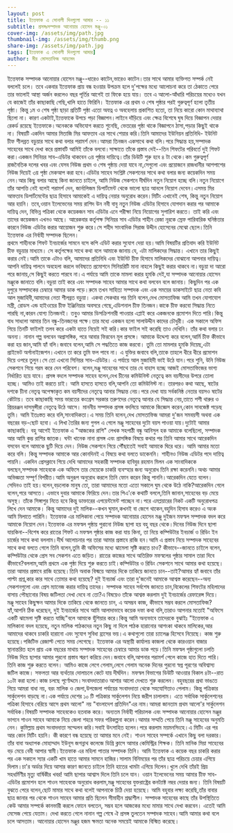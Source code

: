 ```yaml
---
layout: post
title: ইত্তেফাক এ সোনালী দিনগুলো আমার -- ১১
subtitle: প্রসঙ্গঃসম্পাদক আনোয়ার হোসেন মঞ্জু-০১
cover-img: /assets/img/path.jpg
thumbnail-img: /assets/img/thumb.png
share-img: /assets/img/path.jpg
tags: [ইত্তেফাক এ সোনালী দিনগুলো আমার]
author: মীর মোসতাফিজ আহমেদ
---
```

ইত্তেফাক সম্পাদক আনোয়ার হোসেন মঞ্জু--ধারেও কাটেন,ভারেও কাটেন।তার সাথে আমার ব্যক্তিগত সম্পর্ক নেই বললেই চলে।
তবে একবার ইত্তেফাক প্রায় বন্ধ হওয়ার উপক্রম হলে দু'পক্ষের মধ্যে আলোচনা করে তা ঠেকাতে পেরে তার ভালোই আস্থা অর্জন করলেও বছর পূর্তির আগেই তা ফিকে হয়ে যায়।
তবে এ আলো-আঁধারি পরিচয়ের মধ্যেও যখন যে কাজেই তাঁর কাছাকাছি গেছি,খালি হাতে ফিরিনি।
ইত্তেফাক এর প্রথম ও শেষ পৃষ্ঠার পরই গুরুত্বপূর্ণ হলো তৃতীয় পৃষ্ঠা। কিন্তু ১ম ও শেষ পৃষ্ঠা ছাড়া প্রতিটি পৃষ্ঠা এতো অযত্ন ও অবহেলায় প্রকাশিত হতো, তা নিয়ে কারো কোন মাথাব্যাথা ছিলো না।
কারণ একটাই,ইত্তেফাকে উপচে পড়া বিজ্ঞাপন।লাইনে দাঁড়িয়ে এবং ক্ষেত্র বিশেষে ঘুষ দিয়ে বিজ্ঞাপন দেয়ার রেকর্ড রয়েছে ইত্তেফাকে।অনেককে অভিযোগ করতে শুনেছি, ভেতরের পৃষ্ঠা থাকে বিজ্ঞাপনে ঠাসা,পড়ার কিছুই থাকে না।
বিষয়টি একদিন আমার মিতাজি মির আফতাব এর সাথে শেয়ার করি।তিনি আমাদের ইউনিয়ন প্রতিনিধি- ইউনিট চীফ শীলব্রত বড়ুয়ার সাথে কথা বলার পরামর্শ দেন।আমরা তিনজন একসাথে কথা বলি।পরে সিদ্ধান্ত হয়,সম্পাদক সাহেবের সাথে দেখা করে প্রস্তাবটি আমিই তাঁকে বলবো।সাক্ষাতে তাঁকে প্রস্তাব দেই--তিন শিফটের পরিবর্তে দুই শিফট করা।একজন সিনিয়র সাব-এডিটর থাকবেন ৩য় পৃষ্ঠার দায়িত্বে।তাঁর ডিউটি শুরু হবে ৪ টা থেকে।কম গুরুত্বপূর্ণ রাজনৈতিক দলের খবর এবং যেসব নিউজ প্রথম ও শেষ পৃষ্ঠায় দেয়া যাবে না,সেগুলো এবং প্রয়োজনে রাজধানীর আশপাশের নিউজ দিয়েই ৩য় পৃষ্ঠা মেকআপ করা হবে।এডিটর সাহেব সংশ্লিষ্ট সেকশনের সাথে কথা বলার জন্য কয়েকদিন সময় নেন।আর কিছু বলার আছে কিনা জানতে চাইলে, আমি নিউজ সেকশনে  দীর্ঘদিন নতুন নিয়োগ হচ্ছে বলি।নতুন নিয়োগে তাঁর আপত্তি নেই বলেই পরামর্শ দেন, জার্নালিজম ডিপার্টমেন্ট থেকে ভালো ছাত্র আনলে নিয়োগ দেবেন।এসময় মির আফতাব ডিপার্টমেন্টের ছাত্র হিসাবে আমাকেই এ দায়িত্ব নেয়ার অনুরোধ করেন।মিটিং এখানেই শেষ, কিন্তু নতুন নিয়োগ আর হয়নি। তবে,ওয়ান ইলেভেনের সময় রাশিদ উন নবী বাবু নতুন নিউজ এডিটর হিসাবে যোগদান করার পর আমাকে দায়িত্ব দেন, বিভিন্ন পত্রিকা থেকে কয়েকজন সাব এডিটর এনে পরীক্ষা নিয়ে নিয়োগের সুপারিশ করতে। তাই করি এবং তাদের কয়েকজন এখনও আছে।
আরেকবার কর্তৃপক্ষ সিনিয়র সাব এডিটর শাহীন রেজা নূরকে স্রেফ পারিবারিক ঘনিষ্ঠতার কারনে  নিউজ এডিটর করার আয়োজন শুরু করে।সে শহীদ সাংবাদিক সিরাজ উদ্দীন হোসেনের মেঝো ছেলে।তিনি ইত্তেফাক এর নির্বাহী সম্পাদক ছিলেন।     
প্রথমে শাহীনকে শিফট ইনচার্জের সামনে বসে কপি এডিট করার সুযোগ দেয়া হয়।আমি বিষয়টির প্রতিবাদ করি ইউনিট চীফ বড়ুয়ার মাধ্যমে। সে কর্তৃপক্ষের সাথে কথা বলে আমাকে জানায় যে, এটা মালিকদের সিদ্ধান্ত। এখানে তার কিছুই করার নেই।আমি তাকে এটাও বলি,
আমাদের প্রতিনিধি এবং ইউনিট চীফ হিসাবে 
মালিকদের বোঝানো আপনার দায়িত্ব।আপনি দায়িত্ব পালনে অবহেলা করলে ভবিষ্যতে প্রমোশনে সিনিয়রিটি মানা নাহলে কিছুই করার থাকবে না।বড়ুয়া দা আরো পরে জানায়,সে কিছুই  করতে পারবে না।এ পর্যায়ে আমি তাকে মামলা করার হুমকি দেই,যা সম্পাদক আনোয়ার হোসেন মঞ্জুকে জানাতে বলি।বড়ুয়া তাই করে এবং সম্পাদক সাহেব আমার সাথে কথা বলবেন বলে জানায়।
কিছুদিন পর এক দুপুরে সম্পাদকের চেম্বারে আমার ডাক পড়ে।রুমে তখন সাহিত্য সম্পাদক এবং এক সময়ের ডাকসাইটে ছাত্র নেতা কবি আল মুজাহিদী,আমাদের নেতা শীলব্রত বড়ুয়া। 
একথা সেকথার পর তিনি বলেন,দেখ মোসতাফিজ আমি তখন যোগাযোগ মন্ত্রী, রোডস এন্ড হাইওয়ের চীফ ইঞ্জিনিয়ার অবসরে গেছে,এডিশনাল চীফ তিনজন।কাকে চীফ করবো  সিদ্ধান্ত নিতে পারছি না,কারন যোগ্য তিনজনই। তবু্ও আমার ডিসক্রিশনারী পাওয়ার এপ্লাই করে একজনকে প্রমোশন দিতে পারি।কিন্তু বাধ সাধলো  আমার তিন বন্ধু-তিনজনের পক্ষে।তার মধ্যে একজন হলো সালাউদ্দীন কাদের চৌধুরী।
এক সকালে অফিস গিয়ে তিনটি ফাইলই তলব করে একটা হাতে নিয়েই সই করি।কার ফাইল সই করেছি তাও দেখিনি। 
তাঁর কথা বলার ঢং অনন্য। নানান গল্প বলবেন অপ্রাসঙ্গিক, পরে আবার ফিরবেন মূল প্রসঙ্গে। 
আমাকে উদ্দেশ্য করে বলেন,আর্মি চীফ কীভাবে করা হয় জান,আমি হ্যাঁ বলি।জবাবে বলেন,আমি সে পদ্ধতিতে কাজ করবো। তুমি তো মামলার হুমকি দিয়েছ,এটা প্রাইভেট অর্গানাইজেশন।এখানে তা করে তুমি ফল পাবে না।
এ যুক্তির জবাবে বলি,তাকে তাহলে ধীরে ধীরে প্রমোশন দিয়ে ওপরে তুলুন।সে তো এখনো সিনিয়র সাব-এডিটর। 
এ পর্যায়ে আল মুজাহিদী ভাই উঠে যান।পরে শুনি, উনি নিউজ সেকশনে গিয়ে গরম করে দেন পরিবেশ। বলেন,মঞ্জু সাহেবের সাথে তার যে
 বাহাস হচ্ছে আজই মোসতাফিজের ভাগ্য নির্ধারিত হয়ে যাবে।
প্রসঙ্গ বদলে সম্পাদক সাহেব বলেন,দেখ চীনের কমিউনিস্ট নেতৃত্বে কম বয়সীদের উপরে তোলা হচ্ছে। আমিও তাই করতে চাই। আমি হাসতে হাসতে বলি,আপনি তো কমিউনিস্ট না।
তারপরও কথা আছে, ষাটের দশকে চীনা নেতৃত্ব অপেক্ষাকৃত কম বয়সীদের নেতৃত্বে আনার সিদ্ধান্ত  নেয়।পরে দেখা যায় সর্বকনিষ্ঠ নেতার বয়সও ষাটের কৌটায়।
তবে কাছাকাছি সময় ভারতের কংগ্রেস সরকার তরুণদের নেতৃত্বে আনার যে সিদ্ধান্ত নেয়,তাতে শশী থারুর ও প্রিয়রঞ্জন দাসমুন্সীরা নেতৃত্বে উঠে আসে।
মাননীয় সম্পাদক প্রসঙ্গ বদলিয়ে আমাকে জিজ্ঞেস করেন,কোন সাবজেক্ট পড়েছ তুমি। 
আমি ইতঃস্তত করে বলি,সাংবাদিকতা।এ সময় তিনি বলেন,দেখ মোসতাফিজ আমরা দু'জন সমবয়সী অথবা এক বছরের বড়-ছোট হবো।
এ লিখা তৈরির জন্য গুগল এ গেলে মঞ্জু সাহেবের দুটো বয়স পাওয়া যায়।দুটোই আমার কাছাকাছি। বহু আগেই ইত্তেফাক এ "আজকের রাশি" লেখক সহপাঠী বন্ধু আনিসুল হক আমাকে বলেছিলো, সম্পাদক আর আমি কুম্ভ রাশির জাতক।
ঘন্টা খানেক নানা প্রসঙ্গ এবং প্রাসঙ্গিক বিষয়ে কথার পর তিনি আমার সাথে আরেকদিন বসবেন বলে আমাকে ছুটি দিয়ে দেন।
নিউজ সেকশনে গিয়ে পৌঁছাতেই সবাই আমাকে ঘিরে ধরে। আমি আমার মতো করে বলি।
কিন্তু  সম্পাদক আমাকে আর কোনদিনই এ বিষয়ে কথা বলতে ডাকেননি। শাহীনও নিউজ এডিটর পদে দায়িত্ব পায়নি।
একদিন প্রেসক্লাবে গিয়ে দেখি আমাদের সহকারী সম্পাদক হাবিবুর রহমান মিলন এক সাংবাদিককে বলছেন,সম্পাদক সাহেবকে এক অফিসে তার মেয়েকে চাকরি ব্যবস্হার জন্য অনুরোধ  তিনি রক্ষা করেননি।অথচ আমার অভিজ্ঞতা সম্পূর্ণ বিপরীত।আমি অনুরূপ অনুরোধ করলে তিনি ফোন করেন কিন্তু পাননি।আরেকদিন যেতে বলেন।সেদিনও তাই হয়।বলেন,বড়লোক মানুষ তো, তারা আমাদের মতো এতো সকালে ঘুম থেকে উঠে নাকি?আরেকদিন গেলে বলেন,পরে আসতে। এভাবে দুবার আমাকে ফিরিয়ে দেন।তার পিএ'কে কথাটি বললে,তিনি জানান,সাহেবের বড় মেয়ে অসুস্থ। তাঁকে সিঙ্গাপুর নিতে হবে কিন্তু ডাক্তারের এপয়েন্টমেন্ট পাচ্ছেন না।পরে এমপ্লয়ারের নিকট একটি অনুরোধপত্র লিখে দেন আমাকে।
কিন্তু আমাদের দুই মালিক--কখন ঘুমান,কখনই বা জেগে থাকেন,বহুদিন হিসাব করেও এ অংক আমি মিলাতে পারিনি।
ইত্তেফাক এর মালিকানা পেয়ে সম্পাদক আনোয়ার হোসেন মঞ্জু দুইজন মফস্বল সম্পাদক বদল করে আমাকে নিয়োগ দেন।ইত্তেফাক এর মফস্বল পৃষ্ঠায় পুরানো নিউজ ছাপা হয় বহু বছর থেকে।দিনের নিউজ দিনে ছাপা যায়কিনা--বিশেষ  করে রাতের শিফট এ মফস্বল পৃষ্ঠার কাজ করা যায় কিনা, তা নিয়ে কম্পিউটার ইনচার্জ ও রিডিং ইন চার্জের সাথে কথা বললাম।দীর্ঘ আলোচনার পর তারা আমার প্রস্তাবে রাজি হন।আমি এ প্রস্তাব নিয়ে সম্পাদক সাহেবের সাথে কথা বলতে গেলে তিনি বলেন,তুমি কী অফিসের মধ্যে  ঝামেলা সৃষ্টি করতে চাও? কীভাবে--জানতে চাইলে বলেন, কম্পিউটার থেকে প্রেস সব সেকশন এতে জড়িত। রাতের কাজের সাথে অতিরিক্ত মফস্বলের পৃষ্ঠার  সামাল তারা দিবে কীভাবে?বললাম,আমি প্রথমে এক পৃষ্ঠা দিয়ে শুরু করতে চাই।কম্পিউটার ও রিডিং সেকশনে সাথে আমার কথা হয়েছে।তারা আমার প্রস্তাবে রাজি হয়েছে।তিনি অবাক বিস্ময়ে আমার দিকে তাকিয়ে জানতে চান--তাই?আমার হ্যাঁ জবাবে তাঁর পাল্টা প্রশ্ন,কার কার সাথে তোমার  কথা হয়েছে? দুই ইনচার্জ এবং তারা দু'জনেই আমাকে আশ্বস্ত করেছেন--অন্য সেকশনগুলো এবং প্রেস ম্যানেজ করার দায়িত্ব তাদের।
সম্পাদক সাহেব সর্বশেষ জানতে চান,বিকেলের  শিফটের মহিলাদের বাসায় পৌছানোর বিষয় জটিলতা দেখা দেবে না তো?এ বিষয়েও তাঁকে আশ্বস্ত করলাম দুই ইনচার্জের রেফারেন্স দিয়ে। 
মঞ্জু সাহেব কিছুক্ষন আমার দিকে তাকিয়ে থেকে জানতে চান, এ অসম্ভব কাজ, কীভাবে সম্ভব করলে মোসতাফিজ?হ্যাঁ,আপনি ঠিক ধরেছেন,
দুই ইনচার্জের সাথে আমি আলাদাভাবে কয়েক দফা কথা বলি,তারাও আপনার মতোই "অফিসে একটি ঝামেলা সৃষ্টি করতে যাচ্ছি"বলে আমাকে হুঁশিয়ার করে।কিন্তু আমি অন্যভাবে তাদেরকে বুঝাইঃ
"ইত্তেফাক এ মালিকানা বদল হয়েছে, নতুন মালিক পাঠকদের নতুন কিছু না দিলে পাঠক হারানোর আশংকা থাকবে মালিকের,আর আমাদের থাকবে চাকরি হারানো এবং সুযোগ সুবিধা হ্রাসের ভয়।এ কথাগুলো তারা চ্যালেঞ্জ হিসেবে নিয়েছে।
কাজ শুরু হয়েছে।পজিটিভ রেজাল্ট পেতে সময় লেগেছে। ইত্তেফাক এর অস্থায়ী কার্যালয় কাজলা থেকে কারওয়ান বাজার স্থানান্তরিত হলে প্রায় এক বছরের মাথায় সম্পাদক সাহেবের চেম্বারে আমার ডাক পড়ে।তিনি মফস্বল পৃষ্ঠাগুলো চলতি নিউজ  দিয়ে ছাপার আমার পুরনো প্রস্তাব স্মরণ করিয়ে দেন।জবাবে বলি,আপনার পরামর্শ পেলে কাজে হাত দিতে পারি। তিনি কাজ শুরু করতে বলেন। আমিও কাজে লেগে গেলাম,লেগে গেলাম অনেক দিনের পুরনো স্বপ্ন পূরণের অবিশ্বাস্য জটিল কাজে। সফলতা আর ব্যর্থতার দোলাচলে কেটে যায় দীর্ঘদিন।
মফস্বল বিভাগের ডিউটি আওয়ার বিকাল ৪টা--রাত ১০টা করা হলো।কাজ চলছে পূর্ণোদ্দমে।সংবাদদাতারাও আশার আলো দেখতে শুরু করলেন। বহুবছরের প্রথা ভাঙতে গিয়ে আমরা বাধা নয়, বরং মালিক ও জেলা,উপজেলা পর্যায়ের সংবাদদাতা থেকে সহযোগিতাও পেলাম। কিন্তু পত্রিকার সার্কুলেশন বাড়ছে না।এক পর্যায়ে দেশের ১০ টি পত্রিকার সার্কুলেশন নিয়ে জরীপ চালালাম। এতে সর্বাধিক সার্কুলেশনের পত্রিকা হিসাবে বেরিয়ে আসে প্রথম আলো" নয় "বাংলাদেশ প্রতিদিন"এর নাম।আমরা জানতাম প্রথম আলো'র সার্কুলেশন সর্বাধিক।বিষয়টি সম্পাদক সাহেবকেও হতবাক করে। 
অন্যতম নির্বাহী পরিচালক এবং সম্পাদক আনোয়ার হোসেন মঞ্জুর ভাগনে শাওন সাহেব আমাকে নিয়ে জেলা শহরে সফর পরিকল্পনা  করেন।আমার সম্মতি পেয়ে তিনি মঞ্জু সাহেবের অনুমতি নেন।
কুমিল্লায় প্রথম সংবাদদাতা সম্মেলন করি।সবাই উৎসাহিত হলেন।পরে করলাম ময়মনসিংহে।এ মিটিং এর পর আর কোন মিটিং হয়নি। কী কারণে বন্ধ হয়েছে তা আমার মনে নেই। 
শাওন সাহেব সম্পর্কে এখানে কিছু বলা দরকার। তাঁর বাবা অধ্যাপক মোহাম্মাদ ইউনূস জগন্নাথ কলেজে ডিগ্রি ক্লাসে আমার কেমিস্ট্রির শিক্ষক।  তিনি মানিক মিয়া সাহেবের বড় মেয়ে বেবী আপার স্বামী।ইত্তেফাক এর মহিলা পাতার সম্পাদক তিনি। আমি ইত্তেফাক এ কয়েক বছর চাকরি করার পর এক সকালে স্যার একটি খাম হাতে আমার সামনে হাজির।সালাম বিনিময়ের পর তাঁর ছাত্র পরিচয়ে  চেয়ার এগিয়ে দিলাম।চা'র অর্ডার দিয়ে আসার কারণ জানতে চাইলে তিনি হাতের খামটা এগিয়ে দিলেন।খুলে দেখি তাঁরই প্রিয় সহধর্মিণীর মৃত্যু বার্ষিকীর খবর! আমি ছাপার আশ্বাস দিলে তিনি চলে যান।
ওয়ান ইলেভেনের সময় আমার চীফ সাব-এডিটর প্রমোশন হলে শাওন সাহেবকে অনুরোধ করলাম,মঞ্জু সাহেবের যুক্তরাষ্ট্রের কনট্যাক্ট নম্বর দেয়ার জন্য। তিনি বিষয়টি বুঝতে পেরে বলেন,ছোট মামার সাথে কথা বলেই আপনাকে চিঠি দেয়া হয়েছে। আমি বহুবার লক্ষ্য করেছি,তাঁর বাবার ছাত্র জানার পর থেকে শাওন সাহেব আমার প্রতি ছিলেন সীমাহীন শ্রদ্ধাশীল।
সম্পাদক সাহেবের কাছে তাঁর উপস্থিতিতে কেউ আমার সম্পর্কে কানভারী করলে ফোনে বলতেন, সম্ভব হলে আজকের মধ্যে মামার সাথে দেখা করবেন। এতেই আমি মেসেজ পেয়ে যেতাম। দেখা করতে গেলে নানান গল্প শেষে ঐ প্রসঙ্গ তুলতেন সম্পাদক সাহেব।আমি আমার কথা বলে চলে আসতাম। 
আনোয়ার হোসেন মঞ্জুর হজম ক্ষমতা অনেক সময়েই  আমাকে বিস্মিত করেছে।